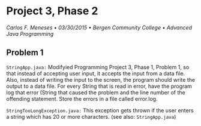# Project 3, Phase 2
*Carlos F. Meneses • 03/30/2015 • Bergen Community College • Advanced Java Programming*

## Problem 1
`StringApp.java:` Modifyied Programming Project 3, Phase 1, Problem 1, so that instead of accepting user input, it accepts the input from a data file. Also, instead of writing the input to the screen, the program should write the output to a data file. For	every String that is read in error,	have the program log that error	(String	that caused the	problem	and	the	line number of the offending statement. Store the errors in	a file called error.log.

`StringTooLongException.java:` This exception gets thrown if the user enters a string which has 20 or more characters. (see also: `StringApp.java`)
